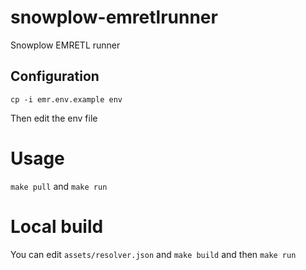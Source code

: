 # snowplow-emretlrunner

Snowplow EMRETL runner

## Configuration

`cp -i emr.env.example env`

 Then edit the env file

# Usage

`make pull` and `make run`

# Local build

You can edit `assets/resolver.json` and `make build` and then `make run`

